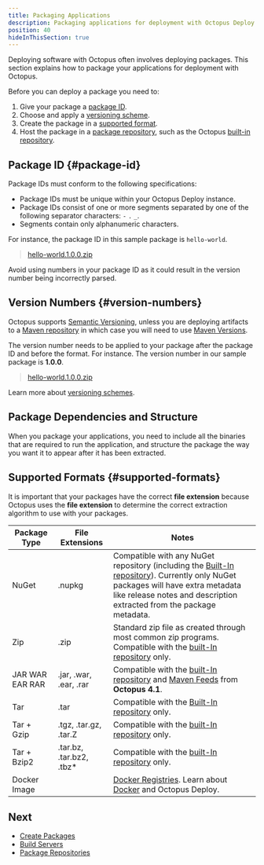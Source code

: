 ```yaml
---
title: Packaging Applications
description: Packaging applications for deployment with Octopus Deploy.
position: 40
hideInThisSection: true
---
```


Deploying software with Octopus often involves deploying packages. This section explains how to package your applications for deployment with Octopus.

Before you can deploy a package you need to:

1. Give your package a [package ID](#package-id).
1. Choose and apply a [versioning scheme](#version-numbers).
1. Create the package in a [supported format](#supported-formats).
1. Host the package in a [package repository](/docs/packaging-applications/package-repositories/index.md), such as the Octopus [built-in repository](/docs/packaging-applications/package-repositories/built-in-repository/index.md).

## Package ID {#package-id}

Package IDs must conform to the following specifications:

- Package IDs must be unique within your Octopus Deploy instance.
- Package IDs consist of one or more segments separated by one of the following separator characters: `-` `.` `_`.
- Segments contain only alphanumeric characters.

For instance, the package ID in this sample package is `hello-world`.

> [hello-world.1.0.0.zip](https://octopus.com/images/docs/hello-world.1.0.0.zip)

Avoid using numbers in your package ID as it could result in the version number being incorrectly parsed.

## Version Numbers {#version-numbers}

Octopus supports [Semantic Versioning](/docs/packaging-applications/create-packages/versioning.md#semver), unless you are deploying artifacts to a [Maven repository](/docs/packaging-applications/package-repositories/maven-feeds.md) in which case you will need to use [Maven Versions](/docs/packaging-applications/create-packages/versioning.md#maven).

The version number needs to be applied to your package after the package ID and before the format. For instance. The version number in our sample package is **1.0.0**.

> [hello-world.1.0.0.zip](https://octopus.com/images/docs/hello-world.1.0.0.zip)

Learn more about [versioning schemes](/docs/packaging-applications/create-packages/versioning.md).

## Package Dependencies and Structure

When you package your applications, you need to include all the binaries that are required to run the application, and structure the package the way you want it to appear after it has been extracted.

## Supported Formats {#supported-formats}

It is important that your packages have the correct **file extension** because Octopus uses the **file extension** to determine the correct extraction algorithm to use with your packages.

| Package Type          | File Extensions           | Notes                                    |
| --------------------- | ------------------------- | ---------------------------------------- |
| NuGet        | .nupkg                   | Compatible with any NuGet repository (including the [Built-In repository](/docs/packaging-applications/package-repositories/built-in-repository/index.md)). Currently only NuGet packages will have extra metadata like release notes and description extracted from the package metadata. |
| Zip          | .zip                     | Standard zip file as created through most common zip programs. Compatible with the [built-In repository](/docs/packaging-applications/package-repositories/built-in-repository/index.md) only. |
| JAR WAR EAR RAR | .jar, .war, .ear, .rar  | Compatible with the [built-In repository](/docs/packaging-applications/package-repositories/built-in-repository/pushing-packages-to-the-built-in-repository.md) and [Maven Feeds](/docs/packaging-applications/package-repositories/maven-feeds.md) from **Octopus 4.1**. |
| Tar          | .tar                   | Compatible with the [Built-In repository](/docs/packaging-applications/package-repositories/built-in-repository/index.md) only. |
| Tar + Gzip   | .tgz, .tar.gz, .tar.Z | Compatible with the [built-In repository](/docs/packaging-applications/package-repositories/built-in-repository/index.md) only. |                                          |
| Tar + Bzip2  | .tar.bz, .tar.bz2, .tbz* | Compatible with the [built-In repository](/docs/packaging-applications/package-repositories/built-in-repository/index.md) only. |                                          |
| Docker Image |                            | [Docker Registries](/docs/packaging-applications/package-repositories/docker-registries/index.md). Learn about [Docker](/docs/deployment-examples/docker-containers/index.md) and Octopus Deploy. |

## Next

 - [Create Packages](/docs/packaging-applications/create-packages/index.md)
 - [Build Servers](/docs/packaging-applications/build-servers/index.md)
 - [Package Repositories](/docs/packaging-applications/package-repositories/index.md)
